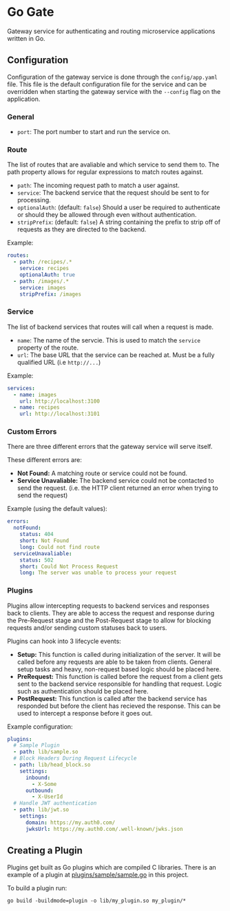 # Go Gate

Gateway service for authenticating and routing microservice applications written in Go.

## Configuration

Configuration of the gateway service is done through the `config/app.yaml` file.
This file is the default configuration file for the service and can be overridden
when starting the gateway service with the `--config` flag on the application.

### General

- `port`: The port number to start and run the service on.

### Route

The list of routes that are avaliable and which service to send them to. The path
property allows for regular expressions to match routes against.

- `path`: The incoming request path to match a user against.
- `service`: The backend service that the request should be sent to for processing.
- `optionalAuth`: (default: `false`) Should a user be required to authenticate or should they be allowed through even without authentication.
- `stripPrefix`: (default: `false`) A string containing the prefix to strip off of requests as they are directed to the backend.

Example:

```yaml
routes:
  - path: /recipes/.*
    service: recipes
    optionalAuth: true
  - path: /images/.*
    service: images
    stripPrefix: /images
```

### Service

The list of backend services that routes will call when a request is made.

- `name`: The name of the servcie. This is used to match the `service` property of the route.
- `url`: The base URL that the service can be reached at. Must be a fully qualified URL (i.e `http://...`)

Example:

```yaml
services:
  - name: images
    url: http://localhost:3100
  - name: recipes
    url: http://localhost:3101
```

### Custom Errors

There are three different errors that the gateway service will serve itself.

These different errors are:

- **Not Found:** A matching route or service could not be found.
- **Service Unavaliable:** The backend service could not be contacted to send the request. (i.e. the HTTP client returned an error when trying to send the request)

Example (using the default values):

```yaml
errors:
  notFound:
    status: 404
    short: Not Found
    long: Could not find route
  serviceUnavaliable:
    status: 502
    short: Could Not Process Request
    long: The server was unable to process your request
```

### Plugins

Plugins allow intercepting requests to backend services and responses back to
clients. They are able to access the request and response during the Pre-Request
stage and the Post-Request stage to allow for blocking requests and/or sending
custom statuses back to users.

Plugins can hook into 3 lifecycle events:

- **Setup:** This function is called during initialization of the server. It will be called before any requests are able to be taken from clients. General setup tasks and heavy, non-request based logic should be placed here.
- **PreRequest:** This function is called before the request from a client gets sent to the backend service responsible for handling that request. Logic such as authentication should be placed here.
- **PostRequest:** This function is called after the backend service has responded but before the client has recieved the response. This can be used to intercept a response before it goes out.

Example configuration:

```yaml
plugins:
  # Sample Plugin
  - path: lib/sample.so
  # Block Headers During Request Lifecycle
  - path: lib/head_block.so
    settings:
      inbound:
        - X-Some
      outbound:
        - X-UserId
  # Handle JWT authentication
  - path: lib/jwt.so
    settings:
      domain: https://my.auth0.com/
      jwksUrl: https://my.auth0.com/.well-known/jwks.json
```

## Creating a Plugin

Plugins get built as Go plugins which are compiled C libraries. There is an
example of a plugin at [plugins/sample/sample.go](plugins/sample/sample.go)
in this project.

To build a plugin run:

```
go build -buildmode=plugin -o lib/my_plugin.so my_plugin/*
```

